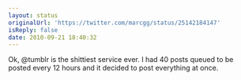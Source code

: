 ```yaml
---
layout: status
originalUrl: 'https://twitter.com/marcgg/status/25142184147'
isReply: false
date: 2010-09-21 18:40:32
---
```


Ok, @tumblr is the shittiest service ever. I had 40 posts queued to be posted every 12 hours and it decided to post everything at once.
